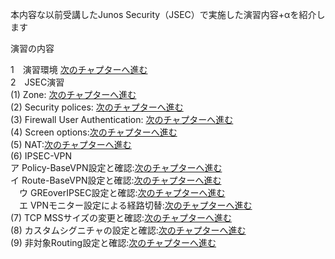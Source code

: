 本内容な以前受講したJunos Security（JSEC）で実施した演習内容+αを紹介します<br>

演習の内容 <br>

1　演習環境 [次のチャプターへ進む](./Exercise-environment.md) <br>
2　JSEC演習 <br>
(1) Zone: [次のチャプターへ進む](./Zone.md) <br>
(2) Security polices: [次のチャプターへ進む](./Security-policies.md) <br>
(3) Firewall User Authentication: [次のチャプターへ進む](./Firewall-User-Authentication.md)<br>
(4) Screen options:[次のチャプターへ進む](./Screen-options.md)<br>
(5) NAT:[次のチャプターへ進む](./NAT.md)<br>
(6) IPSEC-VPN<br>
  ア Policy-BaseVPN設定と確認:[次のチャプターへ進む](./Policy-BaseVPN.md)<br>
  イ Route-BaseVPN設定と確認:[次のチャプターへ進む](./Route-BaseVPN.md)<br>
　ウ GREoverIPSEC設定と確認:[次のチャプターへ進む](./GREoverIPsec.md)<br>
　エ VPNモニター設定による経路切替:[次のチャプターへ進む](./VPN-Monitor.md)<br>
(7) TCP MSSサイズの変更と確認:[次のチャプターへ進む](./VPN-Monitor.md)<br>
(8) カスタムシグニチャの設定と確認:[次のチャプターへ進む](./Custom-signature.md)<br>
(9) 非対象Routing設定と確認:[次のチャプターへ進む](./Asymmetric-Routing.md)<br>


